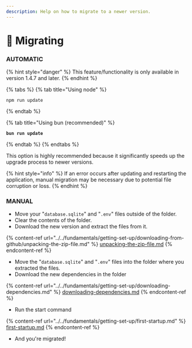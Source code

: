 ```yaml
---
description: Help on how to migrate to a newer version.
---
```


# 🦿 Migrating

### AUTOMATIC

{% hint style="danger" %}
This feature/functionality is only available in version 1.4.7 and later.
{% endhint %}

{% tabs %}
{% tab title="Using node" %}
```
npm run update
```
{% endtab %}

{% tab title="Using bun (recommended)" %}
<pre><code><strong>bun run update
</strong></code></pre>
{% endtab %}
{% endtabs %}

This option is highly recommended because it significantly speeds up the upgrade process to newer versions.&#x20;

{% hint style="info" %}
If an error occurs after updating and restarting the application, manual migration may be necessary due to potential file corruption or loss.
{% endhint %}

### MANUAL

* Move your "`database.sqlite`" and "`.env`" files outside of the folder.
* Clear the contents of the folder.
* Download the new version and extract the files from it.

{% content-ref url="../../fundamentals/getting-set-up/downloading-from-github/unpacking-the-zip-file.md" %}
[unpacking-the-zip-file.md](../../fundamentals/getting-set-up/downloading-from-github/unpacking-the-zip-file.md)
{% endcontent-ref %}

* Move the "`database.sqlite`" and "`.env`" files into the folder where you extracted the files.
* Download the new dependencies in the folder

{% content-ref url="../../fundamentals/getting-set-up/downloading-dependencies.md" %}
[downloading-dependencies.md](../../fundamentals/getting-set-up/downloading-dependencies.md)
{% endcontent-ref %}

* Run the start command

{% content-ref url="../../fundamentals/getting-set-up/first-startup.md" %}
[first-startup.md](../../fundamentals/getting-set-up/first-startup.md)
{% endcontent-ref %}

* And you're migrated!
